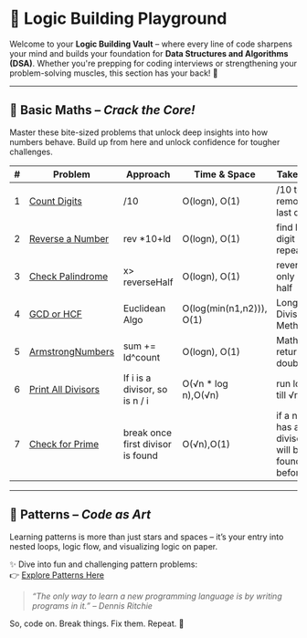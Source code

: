 # 🚀 Logic Building Playground

Welcome to your **Logic Building Vault** – where every line of code sharpens your mind and builds your foundation for **Data Structures and Algorithms (DSA)**. Whether you're prepping for coding interviews or strengthening your problem-solving muscles, this section has your back! 💪

---

## 🧠 Basic Maths – *Crack the Core!*

Master these bite-sized problems that unlock deep insights into how numbers behave. Build up from here and unlock confidence for tougher challenges.

| # | Problem                                               | Approach               | Time & Space   | Takeaway                 |
|---|-------------------------------------------------------|------------------------|----------------|--------------------------|
| 1 | [Count Digits](CountDigits.java)                      | /10                    | O(logn), O(1)  | /10 to remove last digit |
| 2 | [Reverse a Number](ReverseANumber.java)               | rev *10+ld             | O(logn), O(1)  | find last digit repeatedly|
| 3 | [Check Palindrome](CheckPalindrome.java)              | x> reverseHalf         | O(logn), O(1)  | reverse only 2nd half    |
| 4 | [GCD or HCF](GCDOrHCF.java)                           | Euclidean Algo         | O(log(min(n1,n2))), O(1) | Long Division Method |
| 5 | [ArmstrongNumbers](ArmstrongNumbers.java)             | sum += ld^count        | O(logn), O(1)  | Math.pow returns double  |
| 6 | [Print All Divisors](PrintAllDivisors.java)           | If i is a divisor, so is n / i | O(√n * log n),O(√n) | run loop till √n |
| 7 | [Check for Prime](CheckForPrime.java)                 | break once first divisor is found | O(√n),O(1) |if a no. has any divisor it will be found before √n|

---

## 🎨 Patterns – *Code as Art*

Learning patterns is more than just stars and spaces – it’s your entry into nested loops, logic flow, and visualizing logic on paper.

✨ Dive into fun and challenging pattern problems:  
👉 [Explore Patterns Here](./Patterns)

> _“The only way to learn a new programming language is by writing programs in it.” – Dennis Ritchie_

So, code on. Break things. Fix them. Repeat. 🚀
